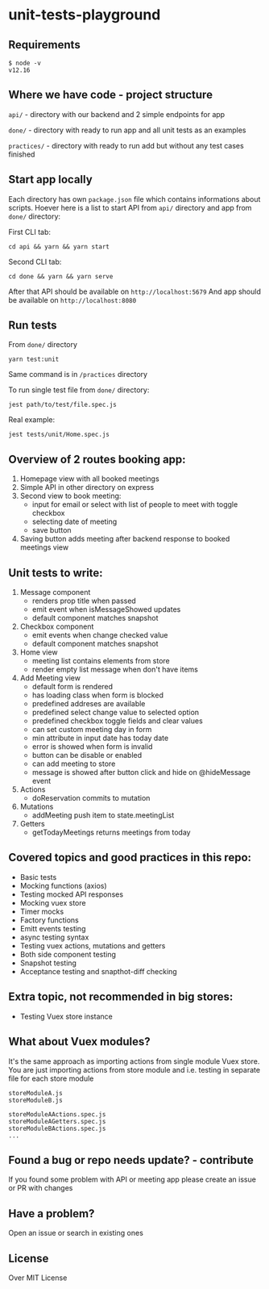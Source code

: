 # unit-tests-playground

## Requirements

```
$ node -v
v12.16
```

## Where we have code - project structure

`api/` - directory with our backend and 2 simple endpoints for app

`done/` - directory with ready to run app and all unit tests as an examples

`practices/` - directory with ready to run add but without any test cases finished

## Start app locally

Each directory has own `package.json` file which contains informations about scripts. Hoever here is a list to start API from `api/` directory and app from `done/` directory:

First CLI tab:
```
cd api && yarn && yarn start
```

Second CLI tab:
```
cd done && yarn && yarn serve
```

After that API should be available on `http://localhost:5679`
And app should be available on `http://localhost:8080`

## Run tests

From `done/` directory
```
yarn test:unit
```

Same command is in `/practices` directory

To run single test file from `done/` directory:
```
jest path/to/test/file.spec.js
```

Real example:
```
jest tests/unit/Home.spec.js
```

## Overview of 2 routes booking app:

1. Homepage view with all booked meetings
2. Simple API in other directory on express
3. Second view to book meeting:
    - input for email or select with list of people to meet with toggle checkbox
    - selecting date of meeting
    - save button
4. Saving button adds meeting after backend response to booked meetings view

## Unit tests to write:

1. Message component
    - renders prop title when passed
    - emit event when isMessageShowed updates
    - default component matches snapshot
2. Checkbox component
    - emit events when change checked value
    - default component matches snapshot
3. Home view
    - meeting list contains elements from store
    - render empty list message when don\'t have items
4. Add Meeting view
    - default form is rendered
    - has loading class when form is blocked
    - predefined addreses are available
    - predefined select change value to selected option
    - predefined checkbox toggle fields and clear values
    - can set custom meeting day in form
    - min attribute in input date has today date
    - error is showed when form is invalid
    - button can be disable or enabled
    - can add meeting to store
    - message is showed after button click and hide on @hideMessage event
5. Actions
    - doReservation commits to mutation
6. Mutations
    - addMeeting push item to state.meetingList
7. Getters
    - getTodayMeetings returns meetings from today


## Covered topics and good practices in this repo:
- Basic tests
- Mocking functions (axios)
- Testing mocked API responses
- Mocking vuex store
- Timer mocks
- Factory functions
- Emitt events testing
- async testing syntax
- Testing vuex actions, mutations and getters
- Both side component testing
- Snapshot testing
- Acceptance testing and snapthot-diff checking

## Extra topic, not recommended in big stores:
- Testing Vuex store instance

## What about Vuex modules?
It's the same approach as importing actions from single module Vuex store. You are just importing actions from store module and i.e. testing in separate file for each store module

```
storeModuleA.js
storeModuleB.js
```

```
storeModuleAActions.spec.js
storeModuleAGetters.spec.js
storeModuleBActions.spec.js
...
```

## Found a bug or repo needs update? - contribute

If you found some problem with API or meeting app please create an issue or PR with changes

## Have a problem?

Open an issue or search in existing ones

## License

Over MIT License

